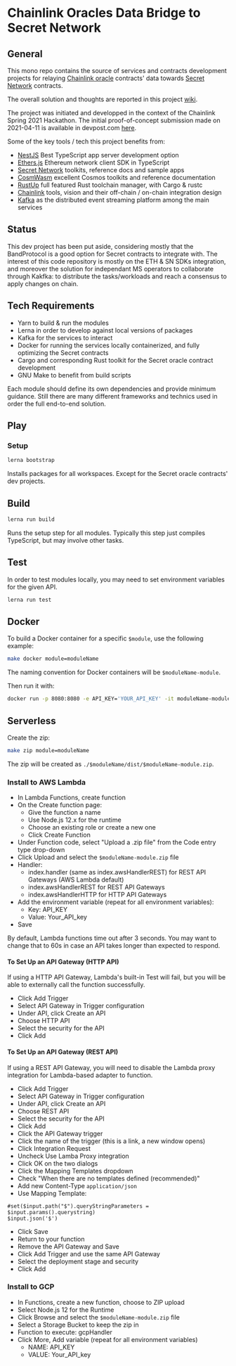# Chainlink Oracles Data Bridge to Secret Network

## General
This mono repo contains the source of services and contracts development projects for relaying [Chainlink oracle](https://data.chain.link) contracts' data towards [Secret Network](https://scrt.network) contracts. 

The overall solution and thoughts are reported in this project [wiki](https://github.com/ja88a/Chainlink-eth-SecretNetwork/wiki).

The project was initiated and developped in the context of the Chainlink Spring 2021 Hackathon. The initial proof-of-concept submission made on 2021-04-11 is available in devpost.com [here](https://devpost.com/software/chainlink-oracles-bridge-to-secret-network).

Some of the key tools / tech this project benefits from:
- [NestJS](https://nestjs.com) Best TypeScript app server development option
- [Ethers.js](https://github.com/ethers-io/ethers.js) Ethereum network client SDK in TypeScript
- [Secret Network](https://github.com/enigmampc/SecretNetwork) toolkits, reference docs and sample apps
- [CosmWasm](https://github.com/CosmWasm/cosmwasm) excellent Cosmos toolkits and reference documentation
- [RustUp](https://rustup.rs) full featured Rust toolchain manager, with Cargo & rustc
- [Chainlink](https://chain.link) tools, vision and their off-chain / on-chain integration design
- [Kafka](https://kafka.apache.org/) as the distributed event streaming platform among the main services

## Status
This dev project has been put aside, considering mostly that the BandProtocol is a good option for Secret contracts to integrate with.
The interest of this code repository is mostly on the ETH & SN SDKs integration, and moreover the solution for independant MS operators to collaborate through Kakfka: to distribute the tasks/workloads and reach a consensus to apply changes on chain.

## Tech Requirements

- Yarn to build & run the modules
- Lerna in order to develop against local versions of packages
- Kafka for the services to interact
- Docker for running the services locally containerized, and fully optimizing the Secret contracts
- Cargo and corresponding Rust toolkit for the Secret oracle contract development
- GNU Make to benefit from build scripts
 
Each module should define its own dependencies and provide minimum guidance. Still there are many different frameworks and technics used in order the full end-to-end solution.

## Play
### Setup

```bash
lerna bootstrap
```

Installs packages for all workspaces. Except for the Secret oracle contracts' dev projects. 

## Build

```bash
lerna run build
```

Runs the setup step for all modules. Typically this step just compiles TypeScript, but may involve other tasks.

## Test

In order to test modules locally, you may need to set environment variables for the given API.

```bash
lerna run test
```

## Docker

To build a Docker container for a specific `$module`, use the following example:

```bash
make docker module=moduleName
```

The naming convention for Docker containers will be `$moduleName-module`.

Then run it with:

```bash
docker run -p 8080:8080 -e API_KEY='YOUR_API_KEY' -it moduleName-module:latest
```

## Serverless

Create the zip:

```bash
make zip module=moduleName
```

The zip will be created as `./$moduleName/dist/$moduleName-module.zip`.

### Install to AWS Lambda

- In Lambda Functions, create function
- On the Create function page:
  - Give the function a name
  - Use Node.js 12.x for the runtime
  - Choose an existing role or create a new one
  - Click Create Function
- Under Function code, select "Upload a .zip file" from the Code entry type drop-down
- Click Upload and select the `$moduleName-module.zip` file
- Handler:
  - index.handler (same as index.awsHandlerREST) for REST API Gateways (AWS Lambda default)
  - index.awsHandlerREST for REST API Gateways
  - index.awsHandlerHTTP for HTTP API Gateways
- Add the environment variable (repeat for all environment variables):
  - Key: API_KEY
  - Value: Your_API_key
- Save

By default, Lambda functions time out after 3 seconds. You may want to change that to 60s in case an API takes longer than expected to respond.

#### To Set Up an API Gateway (HTTP API)

If using a HTTP API Gateway, Lambda's built-in Test will fail, but you will be able to externally call the function successfully.

- Click Add Trigger
- Select API Gateway in Trigger configuration
- Under API, click Create an API
- Choose HTTP API
- Select the security for the API
- Click Add

#### To Set Up an API Gateway (REST API)

If using a REST API Gateway, you will need to disable the Lambda proxy integration for Lambda-based adapter to function.

- Click Add Trigger
- Select API Gateway in Trigger configuration
- Under API, click Create an API
- Choose REST API
- Select the security for the API
- Click Add
- Click the API Gateway trigger
- Click the name of the trigger (this is a link, a new window opens)
- Click Integration Request
- Uncheck Use Lamba Proxy integration
- Click OK on the two dialogs
- Click the Mapping Templates dropdown
- Check "When there are no templates defined (recommended)"
- Add new Content-Type `application/json`
- Use Mapping Template: 
```
#set($input.path("$").queryStringParameters = $input.params().querystring)
$input.json('$')
```
- Click Save
- Return to your function
- Remove the API Gateway and Save
- Click Add Trigger and use the same API Gateway
- Select the deployment stage and security
- Click Add

### Install to GCP

- In Functions, create a new function, choose to ZIP upload
- Select Node.js 12 for the Runtime
- Click Browse and select the `$moduleName-module.zip` file
- Select a Storage Bucket to keep the zip in
- Function to execute: gcpHandler
- Click More, Add variable (repeat for all environment variables)
  - NAME: API_KEY
  - VALUE: Your_API_key
